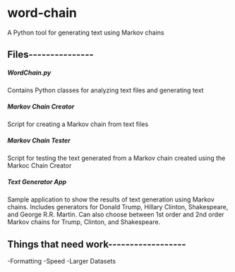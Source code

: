 # word-chain
A Python tool for generating text using Markov chains

## Files---------------

##### WordChain.py
Contains Python classes for analyzing text files and generating text

##### Markov Chain Creator
Script for creating a Markov chain from text files

##### Markov Chain Tester
Script for testing the text generated from a Markov chain created using the Markoc Chain Creator

##### Text Generator App
Sample application to show the results of text generation using Markov chains. Includes generators for Donald Trump, Hillary Clinton, Shakespeare, and George R.R. Martin. Can also choose between 1st order and 2nd order Markov chains for Trump, Clinton, and Shakespeare.

## Things that need work------------------
-Formatting
-Speed
-Larger Datasets
